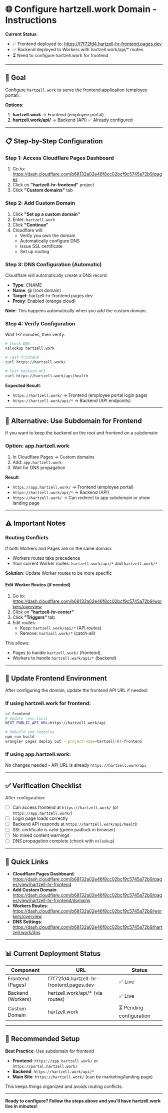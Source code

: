 # 🌐 Configure hartzell.work Domain - Instructions

**Current Status**:
- ✅ Frontend deployed to: https://f7f72fd4.hartzell-hr-frontend.pages.dev
- ✅ Backend deployed to Workers with hartzell.work/api/* routes
- ⏳ Need to configure hartzell.work for frontend

---

## 🎯 Goal

Configure `hartzell.work` to serve the frontend application (employee portal).

**Options**:
1. **hartzell.work** → Frontend (employee portal)
2. **hartzell.work/api/** → Backend (API) ✅ Already configured

---

## 📋 Step-by-Step Configuration

### Step 1: Access Cloudflare Pages Dashboard

1. Go to: https://dash.cloudflare.com/b68132a02e46f8cc02bcf9c5745a72b9/pages
2. Click on **"hartzell-hr-frontend"** project
3. Click **"Custom domains"** tab

### Step 2: Add Custom Domain

1. Click **"Set up a custom domain"**
2. Enter: `hartzell.work`
3. Click **"Continue"**
4. Cloudflare will:
   - Verify you own the domain
   - Automatically configure DNS
   - Issue SSL certificate
   - Set up routing

### Step 3: DNS Configuration (Automatic)

Cloudflare will automatically create a DNS record:
- **Type**: CNAME
- **Name**: @ (root domain)
- **Target**: hartzell-hr-frontend.pages.dev
- **Proxy**: Enabled (orange cloud)

**Note**: This happens automatically when you add the custom domain.

### Step 4: Verify Configuration

Wait 1-2 minutes, then verify:

```bash
# Check DNS
nslookup hartzell.work

# Test frontend
curl https://hartzell.work/

# Test backend API
curl https://hartzell.work/api/health
```

**Expected Result**:
- `https://hartzell.work/` → Frontend (employee portal login page)
- `https://hartzell.work/api/*` → Backend (API endpoints)

---

## 🔧 Alternative: Use Subdomain for Frontend

If you want to keep the backend on the root and frontend on a subdomain:

### Option: app.hartzell.work

1. In Cloudflare Pages → Custom domains
2. Add: `app.hartzell.work`
3. Wait for DNS propagation

**Result**:
- `https://app.hartzell.work/` → Frontend (employee portal)
- `https://hartzell.work/api/*` → Backend (API)
- `https://hartzell.work/` → Can redirect to app subdomain or show landing page

---

## ⚠️ Important Notes

### Routing Conflicts

If both Workers and Pages are on the same domain:
- Workers routes take precedence
- Your current Worker routes: `hartzell.work/api/*` and `hartzell.work/*`

**Solution**: Update Worker routes to be more specific

#### Edit Worker Routes (if needed)

1. Go to: https://dash.cloudflare.com/b68132a02e46f8cc02bcf9c5745a72b9/workers/overview
2. Click on **"hartzell-hr-center"**
3. Click **"Triggers"** tab
4. Edit routes:
   - Keep: `hartzell.work/api/*` (API routes)
   - Remove: `hartzell.work/*` (catch-all)

This allows:
- Pages to handle `hartzell.work/` (frontend)
- Workers to handle `hartzell.work/api/*` (backend)

---

## 🔐 Update Frontend Environment

After configuring the domain, update the frontend API URL if needed:

### If using hartzell.work for frontend:
```bash
cd frontend
# Update .env.local
NEXT_PUBLIC_API_URL=https://hartzell.work/api

# Rebuild and redeploy
npm run build
wrangler pages deploy out --project-name=hartzell-hr-frontend
```

### If using app.hartzell.work:
No changes needed - API URL is already `https://hartzell.work/api`

---

## ✅ Verification Checklist

After configuration:

- [ ] Can access frontend at `https://hartzell.work/` (or `https://app.hartzell.work/`)
- [ ] Login page loads correctly
- [ ] Backend API responds at `https://hartzell.work/api/health`
- [ ] SSL certificate is valid (green padlock in browser)
- [ ] No mixed content warnings
- [ ] DNS propagation complete (check with `nslookup`)

---

## 🚀 Quick Links

- **Cloudflare Pages Dashboard**: https://dash.cloudflare.com/b68132a02e46f8cc02bcf9c5745a72b9/pages/view/hartzell-hr-frontend
- **Add Custom Domain**: https://dash.cloudflare.com/b68132a02e46f8cc02bcf9c5745a72b9/pages/view/hartzell-hr-frontend/domains
- **Workers Routes**: https://dash.cloudflare.com/b68132a02e46f8cc02bcf9c5745a72b9/workers/overview
- **DNS Settings**: https://dash.cloudflare.com/b68132a02e46f8cc02bcf9c5745a72b9/hartzell.work/dns

---

## 📊 Current Deployment Status

| Component | URL | Status |
|-----------|-----|--------|
| Frontend (Pages) | f7f72fd4.hartzell-hr-frontend.pages.dev | ✅ Live |
| Backend (Workers) | hartzell.work/api/* (via routes) | ✅ Live |
| Custom Domain | hartzell.work | ⏳ Pending configuration |

---

## 🎯 Recommended Setup

**Best Practice**: Use subdomain for frontend

- **Frontend**: `https://app.hartzell.work/` or `https://portal.hartzell.work/`
- **Backend**: `https://hartzell.work/api/*`
- **Main Site**: `https://hartzell.work/` (can be marketing/landing page)

This keeps things organized and avoids routing conflicts.

---

**Ready to configure? Follow the steps above and you'll have hartzell.work live in minutes!**

